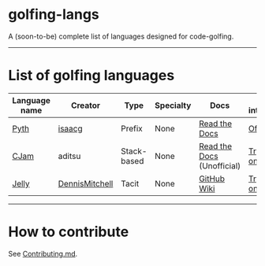 # golfing-langs
A (soon-to-be) complete list of languages designed for code-golfing.

---
# List of golfing languages

| Language name | Creator | Type | Specialty | Docs | Online interpreter |
| --- | --- | --- | --- | --- | --- |
| [Pyth](https://github.com/isaacg1/pyth) | [isaacg](https://github.com/isaacg1) | Prefix | None | [Read the Docs](https://pyth.readthedocs.io/en/latest/) | [Official](http://pyth.herokuapp.com/) |
| [CJam](https://sourceforge.net/p/cjam/wiki/Home/) | aditsu | Stack-based | None | [Read the Docs](http://cjam.readthedocs.io/en/latest/index.html) (Unofficial) | [Try it online!](http://cjam.tryitonline.net/) |
| [Jelly](https://github.com/DennisMitchell/jelly) | [DennisMitchell](https://github.com/DennisMitchell/) | Tacit | None | [GitHub Wiki](https://github.com/DennisMitchell/jelly/wiki) | [Try it online!](http://jelly.tryitonline.net/) |

---
# How to contribute

See [Contributing.md](https://github.com/ETHproductions/golfing-langs/blob/master/CONTRIBUTING.md).

